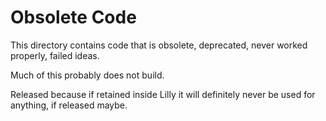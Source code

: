 # Obsolete Code
This directory contains code that is obsolete, deprecated, never worked
properly, failed ideas.

Much of this probably does not build.

Released because if retained inside Lilly it will definitely never be
used for anything, if released maybe.
